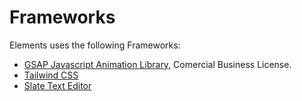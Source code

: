 # Frameworks

Elements uses the following Frameworks:

* [GSAP Javascript Animation Library](https://gsap.com/), Comercial Business License.
* [Tailwind CSS](https://tailwindcss.com)
* [Slate Text Editor](https://github.com/ianstormtaylor/slate)

